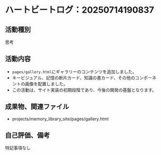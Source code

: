 # ハートビートログ：20250714190837

## 活動種別
思考

## 活動内容
- `pages/gallery.html`にギャラリーのコンテンツを追加しました。
- キービジュアル、記憶の断片カード、知識の書カード、その他のコンポーネントの画像を配置しました。
- この活動は、サイト実装の初期段階であり、今後の開発の基盤となります。

## 成果物、関連ファイル
- projects/memory_library_site/pages/gallery.html

## 自己評価、備考
特記事項なし
